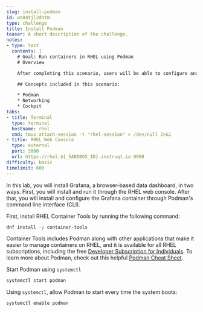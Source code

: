 ```yaml
---
slug: install-podman
id: ws04tjl2dhtm
type: challenge
title: Install Podman
teaser: A short description of the challenge.
notes:
- type: text
  contents: |
    # Goal: Run containers in RHEL using Podman
    # Overview

    After completing this scenario, users will be able to configure and manage containers from a Dockerfile using both the Podman command line interface and the Cockpit Podman tool in RHEL web console.

    ## Concepts included in this scenario:

    * Podman
    * Networking
    * Cockpit
tabs:
- title: Terminal
  type: terminal
  hostname: rhel
  cmd: tmux attach-session -t "rhel-session" > /dev/null 2>&1
- title: RHEL Web Console
  type: external
  port: 3000
  url: https://rhel.${_SANDBOX_ID}.instruqt.io:9090
difficulty: basic
timelimit: 600
---
```

In this lab, you will install Grafana, a browser-based data dashboard, in two ways. First, you will install and run it through the RHEL web console. After that, you will install and configure the Grafana container through Podman's command line interface (CLI).

First, install RHEL Container Tools by running the following command:
```bash
dnf install -y container-tools
```
Container Tools includes Podman along with other applications that make it easier to manage containers on RHEL, and it is available for all RHEL subscriptions, including the free [Developer Subscription for Individuals](https://developers.redhat.com/articles/faqs-no-cost-red-hat-enterprise-linux#). To learn more about Podman, check out this helpful [Podman Cheat Sheet](https://developers.redhat.com/cheat-sheets/podman-cheat-sheet).

Start Podman using `systemctl`
```bash
systemctl start podman
```

Using `systemctl`, allow Podman to start every time the system boots:
```bash
systemctl enable podman
```